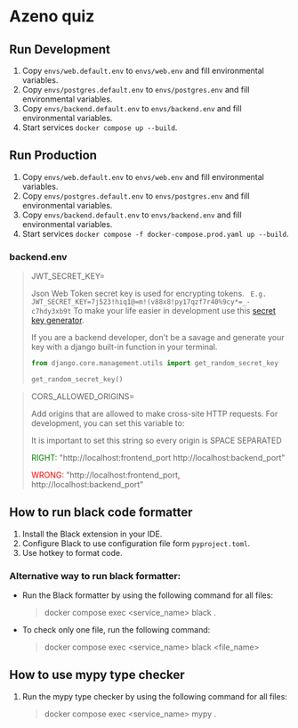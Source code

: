 # Azeno quiz

## Run Development

1. Copy `envs/web.default.env` to `envs/web.env` and fill environmental variables.
2. Copy `envs/postgres.default.env` to `envs/postgres.env` and fill environmental variables.
3. Copy `envs/backend.default.env` to `envs/backend.env` and fill environmental variables.
4. Start services `docker compose up --build`.

## Run Production

1. Copy `envs/web.default.env` to `envs/web.env` and fill environmental variables.
2. Copy `envs/postgres.default.env` to `envs/postgres.env` and fill environmental variables.
3. Copy `envs/backend.default.env` to `envs/backend.env` and fill environmental variables.
4. Start services `docker compose -f docker-compose.prod.yaml up --build`.

### backend.env

>JWT_SECRET_KEY=
> 
>Json Web Token secret key is used for encrypting tokens.
>``` E.g. JWT_SECRET_KEY=7j523!hiq1@=m!(v88x8!py17qzf7r40%9cy*=_-c7hdy3xb9t```
>To make your life easier in development use this [secret key generator](https://djecrety.ir/).
> 
>If you are a backend developer, don't be a savage and generate your key with a django built-in function in your terminal.
> 
>```python
>from django.core.management.utils import get_random_secret_key
>
>get_random_secret_key()
>```


>CORS_ALLOWED_ORIGINS=
> 
>Add origins that are allowed to make cross-site HTTP requests. For development, you can set this variable to:
> 
>It is important to set this string so every origin is SPACE SEPARATED
>
><span style="color:green">RIGHT:</span>
>"http://localhost:frontend_port http://localhost:backend_port"
>
><span style="color:red">WRONG:</span>
>"http://localhost:frontend_port<span style="color:red">,</span> http://localhost:backend_port"

## How to run black code formatter

1. Install the Black extension in your IDE.
2. Configure Black to use configuration file form `pyproject.toml`.
3. Use hotkey to format code.

### Alternative way to run black formatter: 
 
- Run the Black formatter by using the following command for all files:
    > docker compose exec <service_name> black .

- To check only one file, run the following command:
    > docker compose exec <service_name> black <file_name>
  
## How to use mypy type checker
1. Run the mypy type checker by using the following command for all files:
    > docker compose exec <service_name> mypy .
